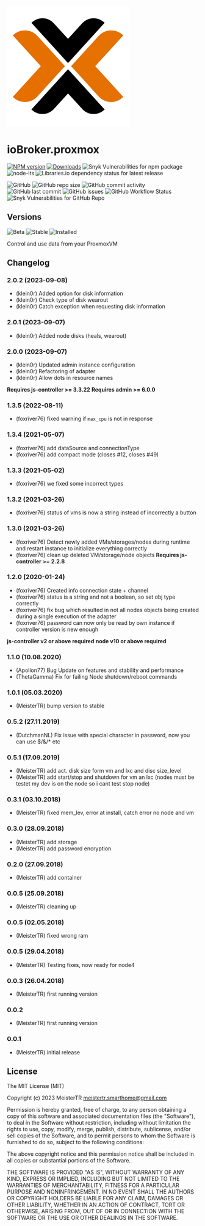 ![Logo](admin/proxmox.png)

# ioBroker.proxmox

[![NPM version](https://img.shields.io/npm/v/iobroker.proxmox?style=flat-square)](https://www.npmjs.com/package/iobroker.proxmox)
[![Downloads](https://img.shields.io/npm/dm/iobroker.proxmox?label=npm%20downloads&style=flat-square)](https://www.npmjs.com/package/iobroker.proxmox)
![Snyk Vulnerabilities for npm package](https://img.shields.io/snyk/vulnerabilities/npm/iobroker.proxmox?label=npm%20vulnerabilities&style=flat-square)
![node-lts](https://img.shields.io/node/v-lts/iobroker.proxmox?style=flat-square)
![Libraries.io dependency status for latest release](https://img.shields.io/librariesio/release/npm/iobroker.proxmox?label=npm%20dependencies&style=flat-square)

![GitHub](https://img.shields.io/github/license/iobroker-community-adapters/iobroker.proxmox?style=flat-square)
![GitHub repo size](https://img.shields.io/github/repo-size/iobroker-community-adapters/iobroker.proxmox?logo=github&style=flat-square)
![GitHub commit activity](https://img.shields.io/github/commit-activity/m/iobroker-community-adapters/iobroker.proxmox?logo=github&style=flat-square)
![GitHub last commit](https://img.shields.io/github/last-commit/iobroker-community-adapters/iobroker.proxmox?logo=github&style=flat-square)
![GitHub issues](https://img.shields.io/github/issues/iobroker-community-adapters/iobroker.proxmox?logo=github&style=flat-square)
![GitHub Workflow Status](https://img.shields.io/github/actions/workflow/status/iobroker-community-adapters/iobroker.proxmox/test-and-release.yml?branch=master&logo=github&style=flat-square)
![Snyk Vulnerabilities for GitHub Repo](https://img.shields.io/snyk/vulnerabilities/github/iobroker-community-adapters/iobroker.proxmox?label=repo%20vulnerabilities&logo=github&style=flat-square)

## Versions

![Beta](https://img.shields.io/npm/v/iobroker.proxmox.svg?color=red&label=beta)
![Stable](http://iobroker.live/badges/proxmox-stable.svg)
![Installed](http://iobroker.live/badges/proxmox-installed.svg)

Control and use data from your ProxmoxVM

## Changelog
<!--
	Placeholder for the next version (at the beginning of the line):
	### __WORK IN PROGRESS__
-->
### 2.0.2 (2023-09-08)
* (klein0r) Added option for disk information
* (klein0r) Check type of disk wearout
* (klein0r) Catch exception when requesting disk information

### 2.0.1 (2023-09-07)
* (klein0r) Added node disks (heals, wearout)

### 2.0.0 (2023-09-07)

* (klein0r) Updated admin instance configuration
* (klein0r) Refactoring of adapter
* (klein0r) Allow dots in resource names

__Requires js-controller >= 3.3.22__
__Requires admin >= 6.0.0__

### 1.3.5 (2022-08-11)
* (foxriver76) fixed warning if `max_cpu` is not in response

### 1.3.4 (2021-05-07)
* (foxriver76) add dataSource and connectionType
* (foxriver76) add compact mode (closes #12, closes #49)

### 1.3.3 (2021-05-02)
* (foxriver76) we fixed some incorrect types

### 1.3.2 (2021-03-26)
* (foxriver76) status of vms is now a string instead of incorrectly a button

### 1.3.0 (2021-03-26)
* (foxriver76) Detect newly added VMs/storages/nodes during runtime and restart instance to initialize everything correctly
* (foxriver76) clean up deleted VM/storage/node objects
__Requires js-controller >= 2.2.8__

### 1.2.0 (2020-01-24)
* (foxriver76) Created info connection state + channel
* (foxriver76) status is a string and not a boolean, so set obj type correctly
* (foxriver76) fix bug which resulted in not all nodes objects being created during a single execution of the adapter
* (foxriver76) password can now only be read by own instance if controller version is new enough

__js-controller v2  or above required__
__node v10 or above required__

### 1.1.0 (10.08.2020)
* (Apollon77) Bug Update on features and stability and performance
* (ThetaGamma) Fix for failing Node shutdown/reboot commands

### 1.0.1 (05.03.2020)
* (MeisterTR) bump version to stable

### 0.5.2 (27.11.2019)
* (DutchmanNL) Fix issue with special character in password, now you can use $/&/* etc

### 0.5.1 (17.09.2019)
* (MeisterTR) add act. disk size form vm and lxc and disc size_level
* (MeisterTR) add start/stop and shutdown for vm an lxc (nodes must be testet my dev is on the node so i cant test stop node)

### 0.3.1 (03.10.2018)
* (MeisterTR) fixed mem_lev, error at install, catch error no node and vm

### 0.3.0 (28.09.2018)
* (MeisterTR) add storage
* (MeisterTR) add password encryption

### 0.2.0 (27.09.2018)
* (MeisterTR) add container

### 0.0.5 (25.09.2018)
* (MeisterTR) cleaning up

### 0.0.5 (02.05.2018)
* (MeisterTR) fixed wrong ram

### 0.0.5 (29.04.2018)
* (MeisterTR) Testing fixes, now ready for node4

### 0.0.3 (26.04.2018)
* (MeisterTR) first running version

### 0.0.2
* (MeisterTR) first running version

### 0.0.1
* (MeisterTR) initial release

## License

The MIT License (MIT)

Copyright (c) 2023 MeisterTR <meistertr.smarthome@gmail.com>

Permission is hereby granted, free of charge, to any person obtaining a copy
of this software and associated documentation files (the "Software"), to deal
in the Software without restriction, including without limitation the rights
to use, copy, modify, merge, publish, distribute, sublicense, and/or sell
copies of the Software, and to permit persons to whom the Software is
furnished to do so, subject to the following conditions:

The above copyright notice and this permission notice shall be included in
all copies or substantial portions of the Software.

THE SOFTWARE IS PROVIDED "AS IS", WITHOUT WARRANTY OF ANY KIND, EXPRESS OR
IMPLIED, INCLUDING BUT NOT LIMITED TO THE WARRANTIES OF MERCHANTABILITY,
FITNESS FOR A PARTICULAR PURPOSE AND NONINFRINGEMENT. IN NO EVENT SHALL THE
AUTHORS OR COPYRIGHT HOLDERS BE LIABLE FOR ANY CLAIM, DAMAGES OR OTHER
LIABILITY, WHETHER IN AN ACTION OF CONTRACT, TORT OR OTHERWISE, ARISING FROM,
OUT OF OR IN CONNECTION WITH THE SOFTWARE OR THE USE OR OTHER DEALINGS IN
THE SOFTWARE.
